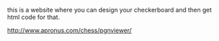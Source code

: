 this is a website where you can design your checkerboard and then get html code for that.

http://www.apronus.com/chess/pgnviewer/
